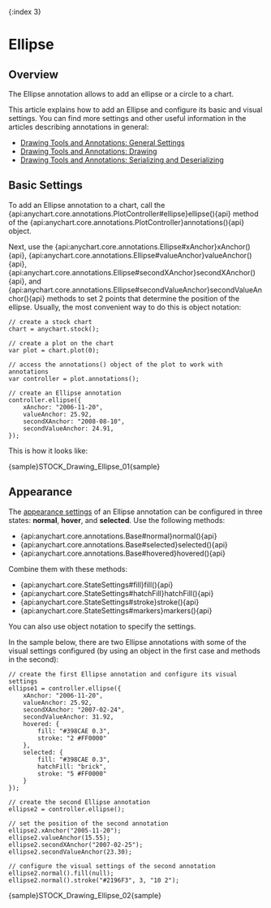 {:index 3}
# Ellipse

## Overview

The Ellipse annotation allows to add an ellipse or a circle to a chart.

This article explains how to add an Ellipse and configure its basic and visual settings. You can find more settings and other useful information in the articles describing annotations in general:

* [Drawing Tools and Annotations: General Settings](General_Settings)
* [Drawing Tools and Annotations: Drawing](Drawing)
* [Drawing Tools and Annotations: Serializing and Deserializing](Serializing_Deserializing)

## Basic Settings

To add an Ellipse annotation to a chart, call the {api:anychart.core.annotations.PlotController#ellipse}ellipse(){api} method of the {api:anychart.core.annotations.PlotController}annotations(){api} object.

Next, use the {api:anychart.core.annotations.Ellipse#xAnchor}xAnchor(){api}, {api:anychart.core.annotations.Ellipse#valueAnchor}valueAnchor(){api}, {api:anychart.core.annotations.Ellipse#secondXAnchor}secondXAnchor(){api}, and {api:anychart.core.annotations.Ellipse#secondValueAnchor}secondValueAnchor(){api} methods to set 2 points that determine the position of the ellipse. Usually, the most convenient way to do this is object notation:

```
// create a stock chart
chart = anychart.stock();

// create a plot on the chart
var plot = chart.plot(0);

// access the annotations() object of the plot to work with annotations
var controller = plot.annotations();

// create an Ellipse annotation
controller.ellipse({
    xAnchor: "2006-11-20",
    valueAnchor: 25.92,
    secondXAnchor: "2008-08-10",
    secondValueAnchor: 24.91,
});
```

This is how it looks like:

{sample}STOCK\_Drawing\_Ellipse\_01{sample}

## Appearance

The [appearance settings](../../../Appearance_Settings) of an Ellipse annotation can be configured in three states: **normal**, **hover**, and **selected**. Use the following methods:

* {api:anychart.core.annotations.Base#normal}normal(){api} 
* {api:anychart.core.annotations.Base#selected}selected(){api} 
* {api:anychart.core.annotations.Base#hovered}hovered(){api}

Combine them with these methods:

* {api:anychart.core.StateSettings#fill}fill(){api}
* {api:anychart.core.StateSettings#hatchFill}hatchFill(){api}
* {api:anychart.core.StateSettings#stroke}stroke(){api}
* {api:anychart.core.StateSettings#markers}markers(){api}

You can also use object notation to specify the settings.

In the sample below, there are two Ellipse annotations with some of the visual settings configured (by using an object in the first case and methods in the second):

```
// create the first Ellipse annotation and configure its visual settings
ellipse1 = controller.ellipse({
    xAnchor: "2006-11-20",
    valueAnchor: 25.92,
    secondXAnchor: "2007-02-24",
    secondValueAnchor: 31.92,
    hovered: {
        fill: "#398CAE 0.3",
        stroke: "2 #FF0000"
    },
    selected: {
        fill: "#398CAE 0.3",
        hatchFill: "brick",
        stroke: "5 #FF0000"
    }
});

// create the second Ellipse annotation
ellipse2 = controller.ellipse();

// set the position of the second annotation
ellipse2.xAnchor("2005-11-20");
ellipse2.valueAnchor(15.55);
ellipse2.secondXAnchor("2007-02-25");
ellipse2.secondValueAnchor(23.30);
 
// configure the visual settings of the second annotation
ellipse2.normal().fill(null);
ellipse2.normal().stroke("#2196F3", 3, "10 2");
```

{sample}STOCK\_Drawing\_Ellipse\_02{sample}